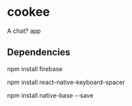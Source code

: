 # cookee

A chat? app

## Dependencies

npm install firebase

npm install react-native-keyboard-spacer

npm install native-base --save

